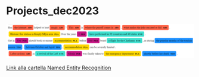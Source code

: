 # Projects_dec2023

![NER_example](Named%20Entity%20Recognition/images/ner.png)

[Link alla cartella Named Entity Recognition](./Named%20Entity%20Recognition/)


